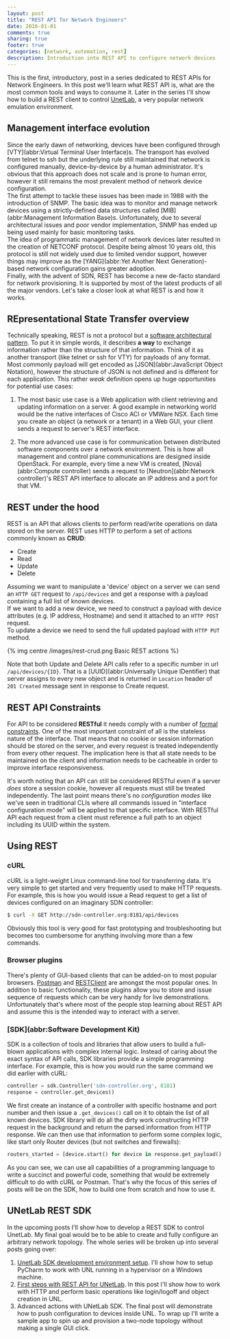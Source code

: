 ```yaml
---
layout: post
title: "REST API for Network Engineers"
date: 2016-01-01
comments: true
sharing: true
footer: true
categories: [network, automation, rest]
description: Introduction into REST API to configure network devices
---
```


This is the first, introductory, post in a series dedicated to REST APIs for Network Engineers. In this post we'll learn what REST API is, what are the most common tools and ways to consume it. Later in the series I'll show how to build a REST client to control [UnetLab][unl], a very popular network emulation environment.

<!--more-->

## Management interface evolution

Since the early dawn of networking, devices have been configured through [VTY](abbr:Virtual Terminal User Interface)s. The transport has evolved from telnet to ssh but the underlying rule still maintained that network is configured manually, device-by-device by a human administrator. It's obvious that this approach does not scale and is prone to human error, however it still remains the most prevalent method of network device configuration.   
The first attempt to tackle these issues has been made in 1988 with the introduction of SNMP. The basic idea was to monitor and manage network devices using a strictly-defined data structures called [MIB](abbr:Management Information Base)s. Unfortunately, due to several architectural issues and poor vendor implementation, SNMP has ended up being used mainly for basic monitoring tasks.  
The idea of programmatic management of network devices later resulted in the creation of NETCONF protocol. Despite being almost 10 years old, this protocol is still not widely used due to limited vendor support, however things may improve as the [YANG](abbr:Yet Another Next Generation)-based network configuration gains greater adoption.  
Finally, with the advent of SDN, REST has become a new de-facto standard for network provisioning. It is supported by most of the latest products of all the major vendors. Let's take a closer look at what REST is and how it works.

##  REpresentational State Transfer overview
Technically speaking, REST is not a protocol but a [software architectural pattern][rest-wiki]. To put it in simple words, it describes **a way** to exchange information rather than the structure of that information. Think of it as another transport (like telnet or ssh for VTY) for payloads of any format. Most commonly payload will get encoded as [JSON](abbr:JavaScript Object Notation), however the structure of JSON is not defined and is different for each application. This rather *weak* definition opens up huge opportunities for potential use cases:

1. The most basic use case is a Web application with client retrieving and updating information on a server. A good example in networking world would be the native interfaces of Cisco ACI or VMWare NSX. Each time you create an object (a network or a tenant) in a Web GUI, your client sends a request to server's REST interface.

2. The more advanced use case is for communication between distributed software components over a network environment. This is how all management and control plane communications are designed inside OpenStack. For example, every time a new VM is created, [Nova](abbr:Compute controller) sends a request to [Neutron](abbr:Network controller)'s REST API interface to allocate an IP address and a port for that VM.

## REST under the hood
REST is an API that allows clients to perform read/write operations on data stored on the server. REST uses HTTP to perform a set of actions commonly known as **CRUD**:

* Create
* Read
* Update
* Delete

Assuming we want to manipulate a 'device' object on a server we can send an `HTTP GET` request to `/api/devices` and get a response with a payload containing a full list of known devices.  
If we want to add a new device, we need to construct a payload with device attributes (e.g. IP address, Hostname) and send it attached to an `HTTP POST` request.  
To update a device we need to send the full updated payload with `HTTP PUT` method.  

{% img centre /images/rest-crud.png Basic REST actions %} 

Note that both Update and Delete API calls refer to a specific number in url `/api/devices/{ID}`. That is a [UUID](abbr:Universally Unique IDentifier) that server assigns to every new object and is returned in `Location` header of `201 Created` message sent in response to Create request.  

## REST API Constraints
For API to be considered **RESTful** it needs comply with a number of [formal constraints][rest-req]. One of the most important constraint of all is the stateless nature of the interface. That means that no cookie or session information should be stored on the server, and every request is treated independently from every other request. The implication here is that all state needs to be maintained on the client and information needs to be cacheable in order to improve interface responsiveness.  

It's worth noting that an API can still be considered RESTful even if a server *does* store a session cookie, however all requests must still be treated independently. The last point means there's no *configuration modes* like we've seen in traditional CLIs where all commands issued in "interface configuration mode" will be applied to that specific interface. With RESTful API each request from a client must reference a full path to an object including its UUID within the system.

## Using REST

### cURL 
cURL is a light-weight Linux command-line tool for transferring data. It's very simple to get started and very frequently used to make HTTP requests. For example, this is how you would issue a Read request to get a list of devices configured on an imaginary SDN controller:

``` bash  Get all devices using cURL
$ curl -X GET http://sdn-controller.org:8181/api/devices
```

Obviously this tool is very good for fast prototyping and troubleshooting but becomes too cumbersome for anything involving more than a few commands.

### Browser plugins
There's plenty of GUI-based clients that can be added-on to most popular browsers. [Postman][postman] and [RESTClient][restclient] are amongst the most popular ones. In addition to basic functionality, these plugins allow you to store and issue sequence of requests which can be very handy for live demonstrations. Unfortunately that's where most of the people stop learning about REST API and assume this is the intended way to interact with a server.

### [SDK](abbr:Software Development Kit) 
SDK is a collection of tools and libraries that allow users to build a full-blown applications with complex internal logic. Instead of caring about the exact syntax of API calls, SDK libraries provide a simple programming interface. For example, this is how you would run the same command we did earlier with cURL:

``` python Get all devices using SDK
controller = sdk.Controller('sdn-controller.org', 8181)
response = controller.get_devices()
```

We first create an instance of a controller with specific hostname and port number and then issue a `.get_devices()` call on it to obtain the list of all known devices. SDK library will do all the dirty work constructing HTTP request in the background and return the parsed information from HTTP response. We can then use that information to perform some complex logic, like start only Router devices (but not switches and firewalls):

``` python Start all Routers using SDK
routers_started = [device.start() for device in response.get_payload() if device.type == 'Router']
```

As you can see, we can use all capabilities of a programming language to write a succinct and powerful code, something that would be extremely difficult to do with cURL or Postman. That's why the focus of this series of posts will be on the SDK, how to build one from scratch and how to use it.

## UNetLab REST SDK
In the upcoming posts I'll show how to develop a REST SDK to control UnetLab. My final goal would be to be able to create and fully configure an arbitrary network topology. The whole series will be broken up into several posts going over:

1. [UnetLab SDK development environment setup][rest-post-1].
I'll show how to setup PyCharm to work with UNL running in a hypervisor on a Windows machine.
2. [First steps with REST API for UNetLab][rest-post-2]. 
In this post I'll show how to work with HTTP and perform basic operations like login/logoff and object creation in UNL.
3. Advanced actions with UNetLab SDK. 
The final post will demonstrate how to push configuration to devices inside UNL. To wrap up I'll write a sample app to spin up and provision a two-node topology without making a single GUI click.


[unl]: http://www.unetlab.com/
[rest-wiki]: https://en.wikipedia.org/wiki/Representational_state_transfer
[rest-req]: http://www.restapitutorial.com/lessons/whatisrest.html
[postman]: https://www.getpostman.com/
[restclient]: https://addons.mozilla.org/en-us/firefox/addon/restclient/
[rest-post-1]: http://networkop.github.io/blog/2016/01/03/dev-env-setup-rest/
[rest-post-2]: http://networkop.github.io/blog/2016/01/06/rest-basic-operations/
